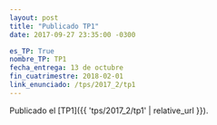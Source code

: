 ```yaml
---
layout: post
title: "Publicado TP1"
date: 2017-09-27 23:35:00 -0300

es_TP: True
nombre_TP: TP1
fecha_entrega: 13 de octubre
fin_cuatrimestre: 2018-02-01
link_enunciado: /tps/2017_2/tp1
---
```


Publicado el [TP1]({{ 'tps/2017_2/tp1' | relative_url }}).
